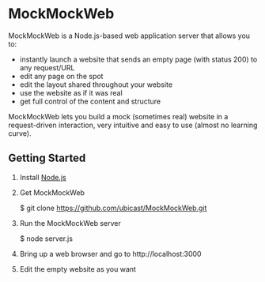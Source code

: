 MockMockWeb
===========

MockMockWeb is a Node.js-based web application server that allows you to:

* instantly launch a website that sends an empty page (with status 200) to any request/URL
* edit any page on the spot
* edit the layout shared throughout your website
* use the website as if it was real
* get full control of the content and structure

MockMockWeb lets you build a mock (sometimes real) website in a request-driven interaction, very intuitive and easy to use (almost no learning curve).

Getting Started
----------------

1) Install [Node.js](http://nodejs.org/)

2) Get MockMockWeb

    $ git clone https://github.com/ubicast/MockMockWeb.git

3) Run the MockMockWeb server

    $ node server.js

4) Bring up a web browser and go to http://localhost:3000

5) Edit the empty website as you want
